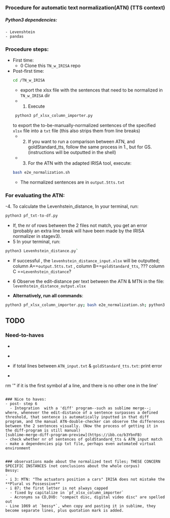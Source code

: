 
### Procedure for automatic text normalization(ATN) (TTS context)

<!-- - Salb this is how you can make A COMMENT that is not visible in the README outside the editor -->

##### Python3 dependencies:
    - Levenshtein
    - pandas

### Procedure steps:
- First time:
  - 0 Clone this `TN_w_IRISA` repo
- Post-first time:
  ```bash
  cd /TN_w_IRISA
  ```
  - export the xlsx file with the sentences that need to be normalized in `TN_w_IRISA` dir
  - 1. Execute
  ```bash
   python3 pf_xlsx_column_importer.py
   ```
   to export the to-be-manually-normalized sentences of the specified `xlsx` file into a `txt` file (this also strips them from line breaks)
  - 2. If you want to run a comparison between ATN, and goldStandard_tts, follow the same process in 1., but for GS. (instructions will be outputted in the shell)
  - 3. For the ATN with the adapted IRISA tool, execute:
  ```bash
  bash e2e_normalization.sh
  ```
  <!-- TODO echo in the /e2e* that this might take a while, and the error messgaes that can be observed -->
    - The normalized sentences are in `output.5tts.txt`

### For evaluating the ATN:
-4. To calculate the Levenhstein_distance, In your terminal, run:
```bash
python3 pf_txt-to-df.py
```
-  If, the nr of rows between the 2 files not match, you get an error (probably an extra line break will have been made by the IRISA normalizer in stagev3).
- 5 In your terminal, run:
```bash
python3 Levenhstein_distance.py`
```
  - If successful , the `levenhstein_distance_input.xlsx` will be outputted; column A==`output.5tts.txt` , column B==`goldStandard_tts`, ??? column C ==`Levenhstein_distance`?

- 6 Observe the edit-distance per text between the ATN & MTN in the file: `levenhstein_distance_output.xlsx`

- **Alternatively, run all commands**:
```bash
python3 pf_xlsx_column_importer.py; bash e2e_normalization.sh; python3 pf_txt-to-df.py levenhstein_distance
```



## TODO

### Need-to-haves
- ~~~Create a shell script to automate steps 1-6 (after having made the adjustments during working for ticket tlz-83)~~~ Dones with 'alternative'.
- ~~~Flagging the encoding errors that are in `output.5tts.txt` automatically.~~~ Hard to do visual check, aided by sublime visuals is probably the best way.
- if total lines between `ATN_input.txt` & `goldStandard_tts.txt`: print error
- ```bash
rm '" if it is the first symbol af a line, and there is no other one in the line'
```

### Nice to haves:
- post- step 6
  - Integration  with a 'diff' program--such as sublime merge--; where, whenever the edit-distance of a sentence surpasses a defined threshold, that sentence is automatically inputted in that diff program, and the manual ATN-double-checker can observe the differences between the 2 sentences visually. (Now the process of getting it in the diff-program is still manual)
[sublime-merge-diff-program-preview](https://ibb.co/b3YbnFB)
- check whether nr of sentences of goldStandard_tts & ATN_input match
- make a dependencies pip txt file, perhaps even automated virtual environment


### observations made about the normalized text files; THESE CONCERN SPECIFIC INSTANCES (not conclusions about the whole corpus)
Bessy:
-
- i 3: MTN: "The actuators position a cars" IRISA does not mistake the **Plural vs Possessive**
- i 87; the first letter is not always capped
  - fixed by capitalize in `pf_xlsx_column_importer`
  - Acronyms sa CD,DVD: "compact disc, digital video disc" are spelled out
- Line 1069 at `bessy*`, when copy and pasting it in sublime, they become separate lines, plus quotation mark is added.
